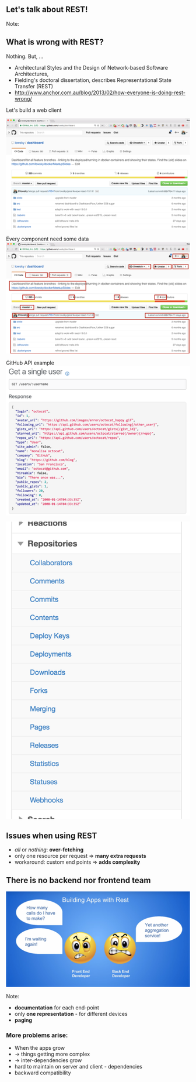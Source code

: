 ## Let's talk about REST!

Note:
## What is wrong with REST?
Nothing.
But, ...
 
* Architectural Styles and the Design of Network-based Software Architectures,
* Fielding's doctoral dissertation, describes Representational State Transfer (REST)
* http://www.anchor.com.au/blog/2013/02/how-everyone-is-doing-rest-wrong/


Let's build a web client

![](./images/githubPage.png)


Every component need some data
![](./images/githubPageMarked.png)


GitHub API example
![](./images/rest-github-user.png)


![](./images/rest-github-apis.png)


## Issues when using REST
 * *all* or *nothing*: **over-fetching**
 * only one resource per request => **many extra requests**
 * workaround: custom end points => **adds complexity** 


## There is no backend nor frontend team
![](./images/Rest-front-backend-team.png)

Note:
 * **documentation** for each end-point
 * only **one representation** - for different devices
 * **paging** 

### More problems arise:
* When the apps grow 
* -> things getting more complex
* -> inter-dependencies grow
* hard to maintain on server and client - dependencies
* backward compatibility
 
